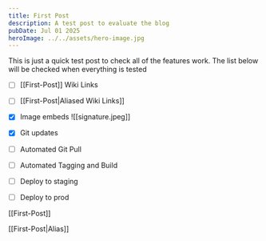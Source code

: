 ```yaml
---
title: First Post
description: A test post to evaluate the blog
pubDate: Jul 01 2025
heroImage: ../../assets/hero-image.jpg
---
```

This is just a quick test post to check all of the features work. The list below will be checked when everything is tested

- [ ] [[First-Post]] Wiki Links
- [ ] [[First-Post|Aliased Wiki Links]]
- [x] Image embeds ![[signature.jpeg]]
- [x] Git updates
- [ ] Automated Git Pull
- [ ] Automated Tagging and Build
- [ ] Deploy to staging
- [ ] Deploy to prod


[[First-Post]]

[[First-Post|Alias]]
